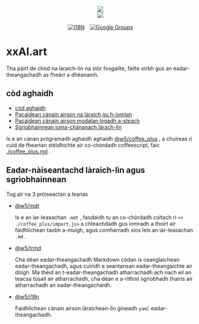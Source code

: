 <p align="center"><a href="https://xxai.art"><img src="https://cdn.jsdelivr.net/gh/xxai-art/doc/logo.svg"/></a><br/><a href="https://xxai.art"><img src="https://cdn.jsdelivr.net/gh/xxai-art/doc/xxai.svg"/></a></p><p align="center"><a href="https://github.com/xxai-art/doc#readme"><img alt="I18N" src="https://cdn.jsdelivr.net/gh/wactax/img/t.svg"/></a>　<a href="https://groups.google.com/u/0/g/xxai-art"><img alt="Google Groups" src="https://cdn.jsdelivr.net/gh/wactax/img/g-groups.svg"/></a></p>

# xxAI.art

Tha pàirt de chòd na làraich-lìn na stòr fosgailte, fàilte oirbh gus an eadar-theangachadh as fheàrr a dhèanamh.

## còd aghaidh

* [còd aghaidh](https://github.com/xxai-art/web)
* [Pacaidean cànain airson na làraich gu h-iomlan](https://github.com/xxai-art/web/tree/main/i18n)
* [Pacaidean cànain airson modalan logadh a-steach](https://github.com/wacpkg/user/tree/main/ui.i18n)
* [Sgrìobhainnean ioma-chànanach làrach-lìn](https://github.com/xxai-doc)

Is e an cànan prògramadh aghaidh aghaidh [@w5/coffee_plus](http://npmjs.com/@w5/coffee_plus) , a chuireas ri cuid de fheartan stèidhichte air co-chòrdadh coffeescript, faic [./coffee_plus.md](./coffee_plus.md) .

## Eadar-nàiseantachd làraich-lìn agus sgrìobhainnean

Tog air na 3 pròiseactan a leanas

* [@w5/mdt](https://www.npmjs.com/package/@w5/mdt)

  Is e an iar-leasachan `.mdt` , faodaidh tu an co-chòrdadh coltach ri `<+ ./coffee_plus/import.js>` a chleachdadh gus iomradh a thoirt air faidhlichean taobh a-muigh, agus comharradh sìos leis an iar-leasachan `.md` .

* [@w5/trmd](https://www.npmjs.com/package/@w5/trmd)

  Cha dèan eadar-theangachadh Markdown còdan is ceanglaichean eadar-theangachadh, agus cuiridh e seantansan eadar-theangaichte air dòigh. Ma thèid an t-eadar-theangachadh atharrachadh ach nach eil an teacsa tùsail air atharrachadh, cha dèan e a-rithist sgrìobhadh thairis air atharrachadh an eadar-theangachaidh.

* [@w5/i18n](https://www.npmjs.com/package/@w5/i18n)

  Faidhlichean cànain airson làraichean-lìn gineadh `yaml` eadar-theangachadh.
